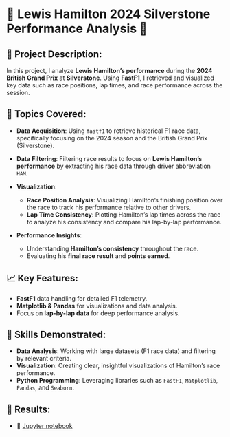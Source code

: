 # 🏁 **Lewis Hamilton 2024 Silverstone Performance Analysis** 🚗

## 📝 **Project Description:**

In this project, I analyze **Lewis Hamilton’s performance** during the **2024 British Grand Prix** at **Silverstone**. Using **FastF1**, I retrieved and visualized key data such as race positions, lap times, and race performance across the session.

## 🔧 **Topics Covered:**

- **Data Acquisition**: Using `fastf1` to retrieve historical F1 race data, specifically focusing on the 2024 season and the British Grand Prix (Silverstone).
  
- **Data Filtering**: Filtering race results to focus on **Lewis Hamilton’s performance** by extracting his race data through driver abbreviation `HAM`.

- **Visualization**:
  - **Race Position Analysis**: Visualizing Hamilton’s finishing position over the race to track his performance relative to other drivers.
  - **Lap Time Consistency**: Plotting Hamilton’s lap times across the race to analyze his consistency and compare his lap-by-lap performance.

- **Performance Insights**:
  - Understanding **Hamilton’s consistency** throughout the race.
  - Evaluating his **final race result** and **points earned**.

## 📈 **Key Features**:
- **FastF1** data handling for detailed F1 telemetry.
- **Matplotlib & Pandas** for visualizations and data analysis.
- Focus on **lap-by-lap data** for deep performance analysis.

## 🧩 **Skills Demonstrated**:
- **Data Analysis**: Working with large datasets (F1 race data) and filtering by relevant criteria.
- **Visualization**: Creating clear, insightful visualizations of Hamilton’s race performance.
- **Python Programming**: Leveraging libraries such as `FastF1`, `Matplotlib`, `Pandas`, and `Seaborn`.

## 📁 **Results**:
- 🔗 [Jupyter notebook](ham_silverston_2024.ipynb)
